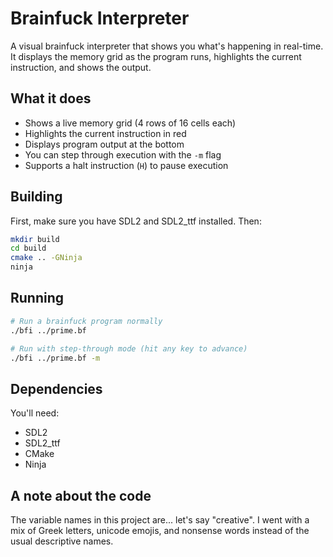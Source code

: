 # Brainfuck Interpreter

A visual brainfuck interpreter that shows you what's happening in real-time. It displays the memory grid as the program runs, highlights the current instruction, and shows the output.

## What it does

- Shows a live memory grid (4 rows of 16 cells each)
- Highlights the current instruction in red
- Displays program output at the bottom
- You can step through execution with the `-m` flag
- Supports a halt instruction (`H`) to pause execution

## Building

First, make sure you have SDL2 and SDL2_ttf installed. Then:

```bash
mkdir build
cd build
cmake .. -GNinja
ninja
```

## Running

```bash
# Run a brainfuck program normally
./bfi ../prime.bf

# Run with step-through mode (hit any key to advance)
./bfi ../prime.bf -m
```

## Dependencies

You'll need:
- SDL2
- SDL2_ttf
- CMake
- Ninja

## A note about the code

The variable names in this project are... let's say "creative". I went with a mix of Greek letters, unicode emojis, and nonsense words instead of the usual descriptive names.

